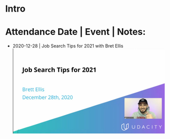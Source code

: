 # Intro 

# Attendance Date | Event | Notes: 
* 2020-12-28  | Job Search Tips for 2021 with Bret Ellis
![2021-job-search-tips](https://github.com/EO4wellness/leary-leerie/blob/master/images/2021-job-search-tips.jpg)

